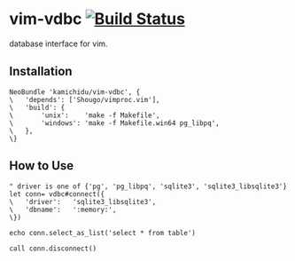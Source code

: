 vim-vdbc [![Build Status](https://travis-ci.org/kamichidu/vim-vdbc.svg?branch=master)](https://travis-ci.org/kamichidu/vim-vdbc)
====================================================================================================
database interface for vim.


Installation
----------------------------------------------------------------------------------------------------
```vim:
NeoBundle 'kamichidu/vim-vdbc', {
\   'depends': ['Shougo/vimproc.vim'],
\   'build': {
\       'unix':    'make -f Makefile',
\       'windows': 'make -f Makefile.win64 pg_libpq',
\   },
\}
```


How to Use
----------------------------------------------------------------------------------------------------
```vim:
" driver is one of {'pg', 'pg_libpq', 'sqlite3', 'sqlite3_libsqlite3'}
let conn= vdbc#connect({
\   'driver':   'sqlite3_libsqlite3',
\   'dbname':   ':memory:',
\})

echo conn.select_as_list('select * from table')

call conn.disconnect()
```
